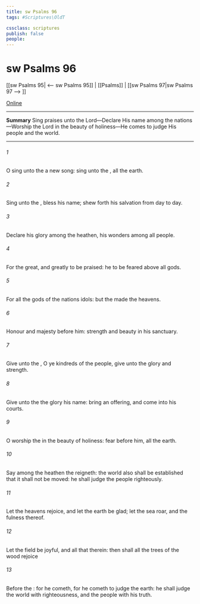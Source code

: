 ```yaml
---
title: sw Psalms 96
tags: #Scriptures\OldT

cssclass: scriptures
publish: false
people:
---
```


# sw Psalms 96
[[sw Psalms 95| <-- sw Psalms 95]] | [[Psalms]] | [[sw Psalms 97|sw Psalms 97 --> ]]

[Online](https://churchofjesuschrist.org/study/scriptures/ot/ps/96?lang=eng)

---
__Summary__
Sing praises unto the Lord—Declare His name among the nations—Worship the Lord in the beauty of holiness—He comes to judge His people and the world.

---
###### 1 
O sing unto the  a new song: sing unto the , all the earth.

###### 2 
Sing unto the , bless his name; shew forth his salvation from day to day.

###### 3 
Declare his glory among the heathen, his wonders among all people.

###### 4 
For the   great, and greatly to be praised: he  to be feared above all gods.

###### 5 
For all the gods of the nations  idols: but the  made the heavens.

###### 6 
Honour and majesty  before him: strength and beauty  in his sanctuary.

###### 7 
Give unto the , O ye kindreds of the people, give unto the  glory and strength.

###### 8 
Give unto the  the glory  his name: bring an offering, and come into his courts.

###### 9 
O worship the  in the beauty of holiness: fear before him, all the earth.

###### 10 
Say among the heathen  the  reigneth: the world also shall be established that it shall not be moved: he shall judge the people righteously.

###### 11 
Let the heavens rejoice, and let the earth be glad; let the sea roar, and the fulness thereof.

###### 12 
Let the field be joyful, and all that  therein: then shall all the trees of the wood rejoice

###### 13 
Before the : for he cometh, for he cometh to judge the earth: he shall judge the world with righteousness, and the people with his truth.

